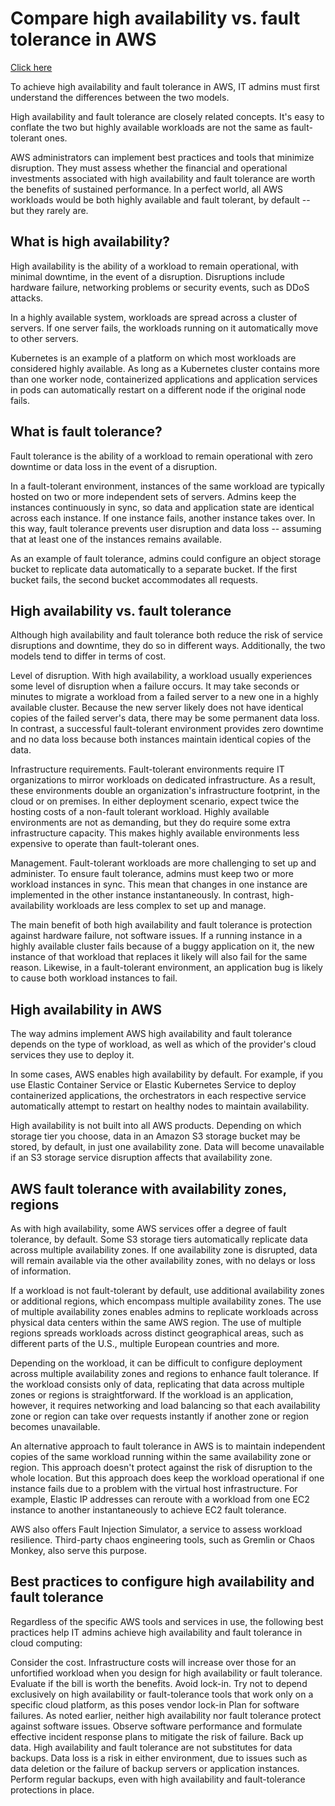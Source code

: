# Compare high availability vs. fault tolerance in AWS
[Click here](https://www.techtarget.com/searchcloudcomputing/tip/Compare-high-availability-vs-fault-tolerance-in-AWS)

To achieve high availability and fault tolerance in AWS, IT admins must first understand the differences between the two models.


High availability and fault tolerance are closely related concepts. It's easy to conflate the two but highly available workloads are not the same as fault-tolerant ones.

AWS administrators can implement best practices and tools that minimize disruption. They must assess whether the financial and operational investments associated with high availability and fault tolerance are worth the benefits of sustained performance. In a perfect world, all AWS workloads would be both highly available and fault tolerant, by default -- but they rarely are.

## What is high availability?

High availability is the ability of a workload to remain operational, with minimal downtime, in the event of a disruption. Disruptions include hardware failure, networking problems or security events, such as DDoS attacks.

In a highly available system, workloads are spread across a cluster of servers. If one server fails, the workloads running on it automatically move to other servers.

Kubernetes is an example of a platform on which most workloads are considered highly available. As long as a Kubernetes cluster contains more than one worker node, containerized applications and application services in pods can automatically restart on a different node if the original node fails.

## What is fault tolerance?

Fault tolerance is the ability of a workload to remain operational with zero downtime or data loss in the event of a disruption.

In a fault-tolerant environment, instances of the same workload are typically hosted on two or more independent sets of servers. Admins keep the instances continuously in sync, so data and application state are identical across each instance. If one instance fails, another instance takes over. In this way, fault tolerance prevents user disruption and data loss -- assuming that at least one of the instances remains available.

As an example of fault tolerance, admins could configure an object storage bucket to replicate data automatically to a separate bucket. If the first bucket fails, the second bucket accommodates all requests.

## High availability vs. fault tolerance

Although high availability and fault tolerance both reduce the risk of service disruptions and downtime, they do so in different ways. Additionally, the two models tend to differ in terms of cost.

Level of disruption. With high availability, a workload usually experiences some level of disruption when a failure occurs. It may take seconds or minutes to migrate a workload from a failed server to a new one in a highly available cluster. Because the new server likely does not have identical copies of the failed server's data, there may be some permanent data loss. In contrast, a successful fault-tolerant environment provides zero downtime and no data loss because both instances maintain identical copies of the data.

Infrastructure requirements. Fault-tolerant environments require IT organizations to mirror workloads on dedicated infrastructure. As a result, these environments double an organization's infrastructure footprint, in the cloud or on premises. In either deployment scenario, expect twice the hosting costs of a non-fault tolerant workload. Highly available environments are not as demanding, but they do require some extra infrastructure capacity. This makes highly available environments less expensive to operate than fault-tolerant ones.

Management. Fault-tolerant workloads are more challenging to set up and administer. To ensure fault tolerance, admins must keep two or more workload instances in sync. This mean that changes in one instance are implemented in the other instance instantaneously. In contrast, high-availability workloads are less complex to set up and manage.

The main benefit of both high availability and fault tolerance is protection against hardware failure, not software issues. If a running instance in a highly available cluster fails because of a buggy application on it, the new instance of that workload that replaces it likely will also fail for the same reason. Likewise, in a fault-tolerant environment, an application bug is likely to cause both workload instances to fail.

## High availability in AWS

The way admins implement AWS high availability and fault tolerance depends on the type of workload, as well as which of the provider's cloud services they use to deploy it.

In some cases, AWS enables high availability by default. For example, if you use Elastic Container Service or Elastic Kubernetes Service to deploy containerized applications, the orchestrators in each respective service automatically attempt to restart on healthy nodes to maintain availability.

High availability is not built into all AWS products. Depending on which storage tier you choose, data in an Amazon S3 storage bucket may be stored, by default, in just one availability zone. Data will become unavailable if an S3 storage service disruption affects that availability zone.

## AWS fault tolerance with availability zones, regions

As with high availability, some AWS services offer a degree of fault tolerance, by default. Some S3 storage tiers automatically replicate data across multiple availability zones. If one availability zone is disrupted, data will remain available via the other availability zones, with no delays or loss of information.

If a workload is not fault-tolerant by default, use additional availability zones or additional regions, which encompass multiple availability zones. The use of multiple availability zones enables admins to replicate workloads across physical data centers within the same AWS region. The use of multiple regions spreads workloads across distinct geographical areas, such as different parts of the U.S., multiple European countries and more.

Depending on the workload, it can be difficult to configure deployment across multiple availability zones and regions to enhance fault tolerance. If the workload consists only of data, replicating that data across multiple zones or regions is straightforward. If the workload is an application, however, it requires networking and load balancing so that each availability zone or region can take over requests instantly if another zone or region becomes unavailable.

An alternative approach to fault tolerance in AWS is to maintain independent copies of the same workload running within the same availability zone or region. This approach doesn't protect against the risk of disruption to the whole location. But this approach does keep the workload operational if one instance fails due to a problem with the virtual host infrastructure. For example, Elastic IP addresses can reroute with a workload from one EC2 instance to another instantaneously to achieve EC2 fault tolerance.

AWS also offers Fault Injection Simulator, a service to assess workload resilience. Third-party chaos engineering tools, such as Gremlin or Chaos Monkey, also serve this purpose.

## Best practices to configure high availability and fault tolerance

Regardless of the specific AWS tools and services in use, the following best practices help IT admins achieve high availability and fault tolerance in cloud computing:

Consider the cost. Infrastructure costs will increase over those for an unfortified workload when you design for high availability or fault tolerance. Evaluate if the bill is worth the benefits.
Avoid lock-in. Try not to depend exclusively on high availability or fault-tolerance tools that work only on a specific cloud platform, as this poses vendor lock-in
Plan for software failures. As noted earlier, neither high availability nor fault tolerance protect against software issues. Observe software performance and formulate effective incident response plans to mitigate the risk of failure.
Back up data. High availability and fault tolerance are not substitutes for data backups. Data loss is a risk in either environment, due to issues such as data deletion or the failure of backup servers or application instances. Perform regular backups, even with high availability and fault-tolerance protections in place.
